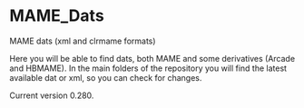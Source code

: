 # MAME_Dats
MAME dats (xml and clrmame formats)

Here you will be able to find dats, both MAME and some derivatives (Arcade and HBMAME).
In the main folders of the repository you will find the latest available dat or xml, so you can check for changes.

Current version 0.280.
